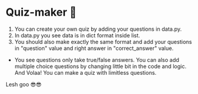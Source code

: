 # Quiz-maker 📍

1. You can create your own quiz by adding your questions in data.py. 
2. In data.py you see data is in dict format inside list. 
3. You should also make exactly the same format and add your questions in "question" value and right answer in "correct_answer" value.

+ You see questions only take true/false answers. You can also add multiple choice questions by changing little bit in the code and logic.
And Volaa! You can make a quiz with limitless questions.


Lesh goo 😎😎
